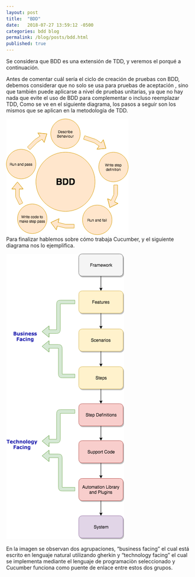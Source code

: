 ```yaml
---
layout: post
title:  "BDD"
date:   2018-07-27 13:59:12 -0500
categories: bdd blog
permalink: /blog/posts/bdd.html
published: true
---
```


Se considera que BDD es una extensión de TDD, y veremos el porqué a continuación.

Antes de comentar cuál sería el ciclo de creación de pruebas con BDD, debemos considerar que no solo se usa para pruebas de aceptación , sino que también puede aplicarse a nivel de pruebas unitarias, ya que no hay nada que evite el uso de BDD para complementar o incluso reemplazar TDD, Como se ve en el siguiente diagrama, los pasos a seguir son los mismos que se aplican en la metodología de TDD.

![](/assets/imgs/post/HowtoWorkBDD.png)  
Para finalizar hablemos sobre cómo trabaja Cucumber, y el siguiente diagrama nos lo ejemplifica.

![](/assets/imgs/post/HowtoWorkBDD-Page-2.png)  

En la imagen se observan dos agrupaciones, “business facing” el cual está escrito en lenguaje natural utilizando gherkin y “technology facing” el cual se implementa mediante el lenguaje de programaciòn seleccionado y Cucumber funciona como puente de enlace entre estos dos grupos.

